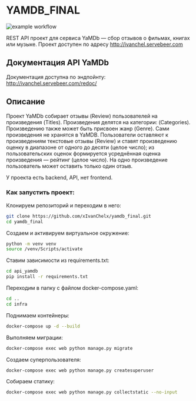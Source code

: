# YAMDB_FINAL
![example workflow](https://github.com/xIvanChelx/yamdb_final/actions/workflows/yamdb_workflow.yml/badge.svg)

REST API проект для сервиса YaMDb — сбор отзывов о фильмах, книгах или музыке.
Проект доступен по адресу http://ivanchel.servebeer.com

## Документация API YaMDb
Документация доступна по эндпойнту: http://ivanchel.servebeer.com/redoc/

## Описание

Проект YaMDb собирает отзывы (Review) пользователей на произведения (Titles).
Произведения делятся на категории: (Categories).
Произведению также может быть присвоен жанр (Genre).
Сами произведения не хранятся в YaMDB.
Пользователи оставляют к произведениям текстовые отзывы (Review)
и ставят произведению оценку в диапазоне от одного до десяти (целое число);
из пользовательских оценок формируется усреднённая оценка произведения —
рейтинг (целое число).
На одно произведение пользователь может оставить только один отзыв.

У проекта есть backend, API, нет frontend.

### Как запустить проект:

Клонируем репозиторий и переходим в него:
```bash
git clone https://github.com/xIvanChelx/yamdb_final.git
cd yamdb_final
```

Создаем и активируем виртуальное окружение:
```bash
python -m venv venv
source /venv/Scripts/activate
```

Ставим зависимости из requirements.txt:
```bash
cd api_yamdb
pip install -r requirements.txt
```

Переходим в папку с файлом docker-compose.yaml:
```bash
cd ..
cd infra
```

Поднимаем контейнеры:
```bash
docker-compose up -d --build
```

Выполняем миграции:
```bash
docker-compose exec web python manage.py migrate
```

Создаем суперпользователя:
```bash
docker-compose exec web python manage.py createsuperuser
```

Собираем статику:
```bash
docker-compose exec web python manage.py collectstatic --no-input
```